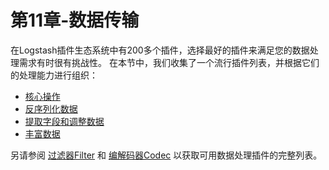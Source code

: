 # 第11章-数据传输

在Logstash插件生态系统中有200多个插件，选择最好的插件来满足您的数据处理需求有时很有挑战性。 在本节中，我们收集了一个流行插件列表，并根据它们的处理能力进行组织：

- [核心操作](../11-Transforming-Data/Performing-Core-Operations.md)
- [反序列化数据](../11-Transforming-Data/Deserializing-Data.md)
- [提取字段和调整数据](../11-Transforming-Data/Extracting-Fields-and-Wrangling-Data.md)
- [丰富数据](../11-Transforming-Data/Enriching-Data-with-Lookups.md)

另请参阅 [过滤器Filter](../19-Filter-plugins/README.md) 和 [编解码器Codec](../20-Coder-plugins/README.md) 以获取可用数据处理插件的完整列表。

